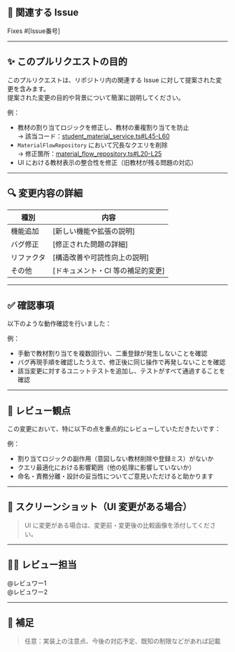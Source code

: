 ## 🔗 関連する Issue

Fixes #[Issue番号]  
<!-- 
- このプルリクエストが対応する Issue 番号を記載してください（例: Fixes #123）。
- `Fixes`, `Closes`, `Resolves` などのキーワードを使うことで、このPRがマージされたときに関連 Issue も自動で Close されます。
-->

---

## ✨ このプルリクエストの目的

このプルリクエストは、リポジトリ内の関連する Issue に対して提案された変更を含みます。  
提案された変更の目的や背景について簡潔に説明してください。

例：

- 教材の割り当てロジックを修正し、教材の重複割り当てを防止  
  → 該当コード：[student_material_service.ts#L45-L60](https://github.com/your-org/your-repo/blob/branch-name/path/to/student_material_service.ts#L45-L60)
- `MaterialFlowRepository` において冗長なクエリを削除  
  → 修正箇所：[material_flow_repository.ts#L20-L25](https://github.com/your-org/your-repo/blob/branch-name/path/to/material_flow_repository.ts#L20-L25)
- UI における教材表示の整合性を修正（旧教材が残る問題の対応）

---

## 🔍 変更内容の詳細

| 種別 | 内容 |
|------|------|
| 機能追加 | [新しい機能や拡張の説明] |
| バグ修正 | [修正された問題の詳細] |
| リファクタ | [構造改善や可読性向上の説明] |
| その他 | [ドキュメント・CI 等の補足的変更] |

---

## ✅ 確認事項

以下のような動作確認を行いました：

例：

- 手動で教材割り当てを複数回行い、二重登録が発生しないことを確認  
- バグ再現手順を確認したうえで、修正後に同じ操作で再発しないことを確認  
- 該当変更に対するユニットテストを追加し、テストがすべて通過することを確認  

---

## 🧐 レビュー観点

この変更において、特に以下の点を重点的にレビューしていただきたいです：

例：

- 割り当てロジックの副作用（意図しない教材削除や登録ミス）がないか  
- クエリ最適化における影響範囲（他の処理に影響していないか）  
- 命名・責務分離・設計の妥当性についてご意見いただけると助かります  

---

## 📸 スクリーンショット（UI 変更がある場合）

> UI に変更がある場合は、変更前・変更後の比較画像を添付してください。

---

## 🙋‍♀️ レビュー担当

@レビュワー1  
@レビュワー2  
<!-- このプルリクエストの内容に責任を持つレビュー担当者やチームを明記してください -->

---

## 📝 補足

> 任意：実装上の注意点、今後の対応予定、既知の制限などがあれば記載
